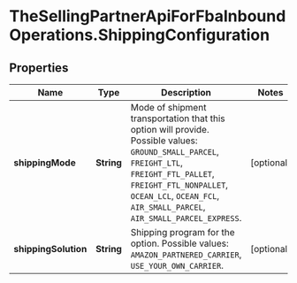 # TheSellingPartnerApiForFbaInboundOperations.ShippingConfiguration

## Properties
Name | Type | Description | Notes
------------ | ------------- | ------------- | -------------
**shippingMode** | **String** | Mode of shipment transportation that this option will provide.  Possible values: `GROUND_SMALL_PARCEL`, `FREIGHT_LTL`, `FREIGHT_FTL_PALLET`, `FREIGHT_FTL_NONPALLET`, `OCEAN_LCL`, `OCEAN_FCL`, `AIR_SMALL_PARCEL`, `AIR_SMALL_PARCEL_EXPRESS`. | [optional] 
**shippingSolution** | **String** | Shipping program for the option. Possible values: `AMAZON_PARTNERED_CARRIER`, `USE_YOUR_OWN_CARRIER`. | [optional] 


